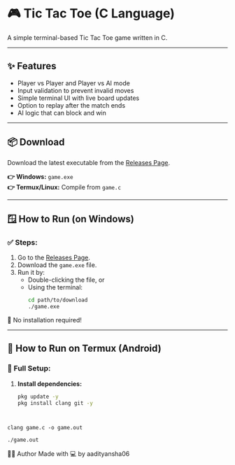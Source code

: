 # 🎮 Tic Tac Toe (C Language)

A simple terminal-based Tic Tac Toe game written in C.

---

## ✨ Features

- Player vs Player and Player vs AI mode
- Input validation to prevent invalid moves
- Simple terminal UI with live board updates
- Option to replay after the match ends
- AI logic that can block and win

---

## 📦 Download

Download the latest executable from the [Releases Page](https://github.com/aadityansha06/Tic---Tac---Toe-c-language-/releases).

**👉 Windows:** `game.exe`  
**👉 Termux/Linux:** Compile from `game.c`

---

## 🪟 How to Run (on Windows)

### ✅ Steps:

1. Go to the [Releases Page](https://github.com/aadityansha06/Tic---Tac---Toe-c-language-/releases).
2. Download the `game.exe` file.
3. Run it by:
   - Double-clicking the file, or
   - Using the terminal:
     ```bash
     cd path/to/download
     ./game.exe
     ```

📌 No installation required!

---

## 📱 How to Run on Termux (Android)

### 🔧 Full Setup:

1. **Install dependencies:**
   ```bash
   pkg update -y
   pkg install clang git -y
````2.**Compile the code:***


clang game.c -o game.out
````
`````bash
./game.out
`````

👨‍💻 Author
Made with 💻 by aadityansha06

